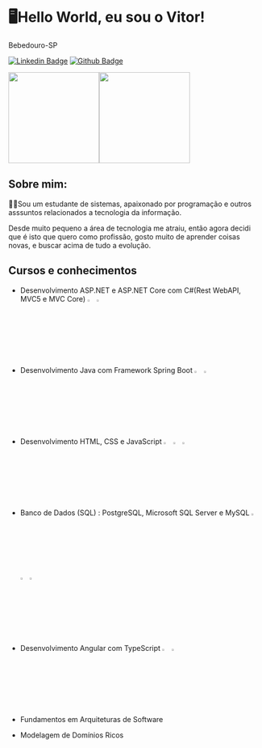 #  🖥Hello World, eu sou o Vitor!

Bebedouro-SP

[![Linkedin Badge](https://img.shields.io/badge/-LinkedIn-blue?style=flat-square&logo=Linkedin&logoColor=white&link=https://www.linkedin.com/in/fagnerpsantos/)](https://www.linkedin.com/in/vitorraulbim/)   [![Github Badge](https://img.shields.io/badge/-Github-000?style=flat-square&logo=Github&logoColor=white&link=https://github.com/fagnerpsantos)](https://github.com/Vraulbim)

<img align="center" height="180cm" src="https://github-readme-stats.vercel.app/api?username=Vraulbim&show_icons=true&theme=drácula&include_all_commits=true&count_private=true%22/%3E" /><img align="center" height="180cm" src="https://github-readme-stats.vercel.app/api/top-langs/?username=Vraulbim&layout=compact&langs_counts=32&theme=drácula" />

## Sobre mim: 
👨‍🎓Sou um estudante de sistemas, apaixonado por programação e outros asssuntos relacionados a tecnologia da informação.

Desde muito pequeno a área de tecnologia me atraiu, então agora decidi que é isto que quero como profissão, gosto muito de aprender coisas novas, e buscar acima de tudo a evolução.



## Cursos e conhecimentos

 * Desenvolvimento ASP.NET e ASP.NET Core com C#(Rest WebAPI, MVC5 e MVC Core) <img width=3% src="https://cdn.jsdelivr.net/gh/devicons/devicon/icons/csharp/csharp-original.svg" /> <img width=3% src="https://adrianwilczynski.gallerycdn.vsassets.io/extensions/adrianwilczynski/asp-net-core-snippet-pack/1.51.0/1586892181474/Microsoft.VisualStudio.Services.Icons.Default" />
 
 * Desenvolvimento Java com Framework Spring Boot <img  width=3% src="https://cdn.jsdelivr.net/gh/devicons/devicon/icons/java/java-original.svg" />  <img width=3% src="https://cdn.jsdelivr.net/gh/devicons/devicon/icons/spring/spring-original.svg" />
 
 * Desenvolvimento HTML, CSS e JavaScript <img width=3% src="https://cdn.jsdelivr.net/gh/devicons/devicon/icons/html5/html5-original-wordmark.svg" /> <img width=3% src="https://cdn.jsdelivr.net/gh/devicons/devicon/icons/css3/css3-original-wordmark.svg" /> <img width=3% src="https://cdn.jsdelivr.net/gh/devicons/devicon/icons/javascript/javascript-original.svg" />
 
 * Banco de Dados (SQL) : PostgreSQL, Microsoft SQL Server e MySQL <img width=3% src="https://cdn.jsdelivr.net/gh/devicons/devicon/icons/postgresql/postgresql-plain-wordmark.svg" /> <img width=3% src="https://cdn.jsdelivr.net/gh/devicons/devicon/icons/microsoftsqlserver/microsoftsqlserver-plain-wordmark.svg" /> <img width=3% src="https://cdn.jsdelivr.net/gh/devicons/devicon/icons/mysql/mysql-original-wordmark.svg" />
 
 * Desenvolvimento Angular com TypeScript <img width=3% src="https://cdn.jsdelivr.net/gh/devicons/devicon/icons/angularjs/angularjs-original.svg" /> <img width=3% src="https://cdn.jsdelivr.net/gh/devicons/devicon/icons/typescript/typescript-original.svg" />
 
 * Fundamentos em Arquiteturas de Software
 
 * Modelagem de Domínios Ricos
 
 
 
 


